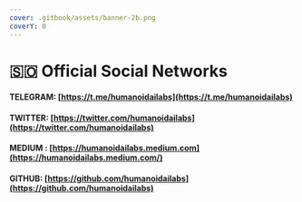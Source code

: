 ```yaml
---
cover: .gitbook/assets/banner-2b.png
coverY: 0
---
```


# 🇸🇴 Official Social Networks



#### TELEGRAM: [https://t.me/humanoidailabs](https://t.me/humanoidailabs)

#### TWITTER: [https://twitter.com/humanoidailabs](https://twitter.com/humanoidailabs) <mark style="color:blue;"></mark>&#x20;

#### MEDIUM : [https://humanoidailabs.medium.com](https://humanoidailabs.medium.com/)

#### GITHUB: [https://github.com/humanoidailabs](https://github.com/humanoidailabs)

